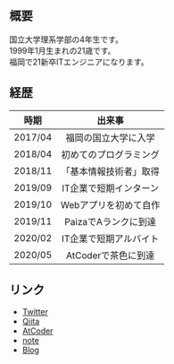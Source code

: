 ## 概要

国立大学理系学部の4年生です。  
1999年1月生まれの21歳です。  
福岡で21新卒ITエンジニアになります。

## 経歴

| 時期 | 出来事 |
|:-:|:-:|
| 2017/04 | 福岡の国立大学に入学 |
| 2018/04 | 初めてのプログラミング |
| 2018/11 | 「基本情報技術者」取得 |
| 2019/09 | IT企業で短期インターン |
| 2019/10 | Webアプリを初めて自作 |
| 2019/11 | PaizaでAランクに到達 |
| 2020/02 | IT企業で短期アルバイト |
| 2020/05 | AtCoderで茶色に到達 |

## リンク

- [Twitter](https://twitter.com/yuya_yuzen)
- [Qiita](https://qiita.com/yuya_yuzen)
- [AtCoder](https://atcoder.jp/users/yuya_yuzen)
- [note](https://note.com/yuya_yuzen)
- [Blog](https://yuya-yuzen.com)

<!--
**yuya-yuzen/yuya-yuzen** is a ✨ _special_ ✨ repository because its `README.md` (this file) appears on your GitHub profile.

Here are some ideas to get you started:

- 🔭 I’m currently working on ...
- 🌱 I’m currently learning ...
- 👯 I’m looking to collaborate on ...
- 🤔 I’m looking for help with ...
- 💬 Ask me about ...
- 📫 How to reach me: ...
- 😄 Pronouns: ...
- ⚡ Fun fact: ...
-->
